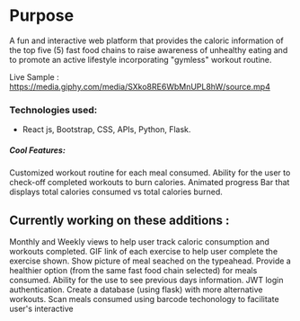 # Purpose


A fun and interactive web platform that provides the caloric information of the top five (5) fast food chains to raise awareness of unhealthy eating and to promote an active lifestyle incorporating "gymless" workout routine.


Live Sample : https://media.giphy.com/media/SXko8RE6WbMnUPL8hW/source.mp4

### Technologies used:
- React js, Bootstrap, CSS, APIs, Python, Flask.

##### Cool Features:

Customized workout routine for each meal consumed.
Ability for the user to check-off completed workouts to burn calories.
Animated progress Bar that displays total calories consumed vs total calories burned.


## Currently working on these additions :

Monthly and Weekly views to help user track caloric consumption and workouts completed.
GIF link of each exercise to help user complete the exercise shown.
Show picture of meal seached on the typeahead.
Provide a healthier option (from the same fast food chain selected) for meals consumed.
Ability for the use to see previous days information.
JWT login authentication.
Create a database (using flask) with more alternative workouts.
Scan meals consumed using barcode techonology to facilitate user's interactive







